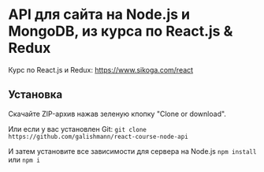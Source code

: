 # API для сайта на Node.js и MongoDB, из курса по React.js &amp; Redux

Курс по React.js и Redux: <https://www.sikoga.com/react>

## Установка
Скачайте ZIP-архив нажав зеленую кпопку "Clone or download".

Или если у вас установлен Git:
`git clone https://github.com/galishmann/react-course-node-api`

И затем установите все зависимости для сервера на Node.js
`npm install` или `npm i`
